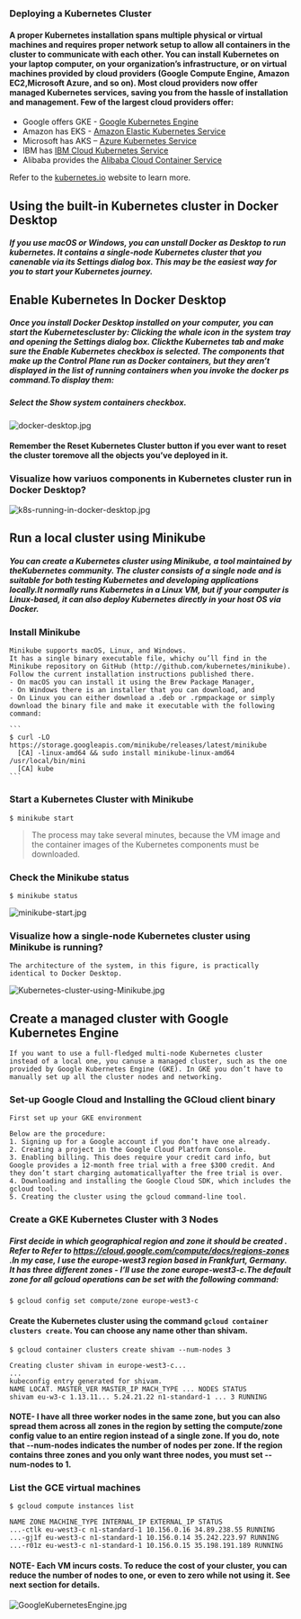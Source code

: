 ### Deploying a Kubernetes Cluster

####  A proper Kubernetes installation spans multiple physical or virtual machines and requires proper network setup to allow all containers in the cluster to communicate with each other. You can install Kubernetes on your laptop computer, on your organization’s infrastructure, or on virtual machines provided by cloud providers (Google Compute Engine, Amazon EC2,Microsoft Azure, and so on). Most cloud providers now offer managed Kubernetes services, saving you from the hassle of installation and management. Few of the largest cloud providers offer:

- Google offers GKE - [Google Kubernetes Engine](https://cloud.google.com/kubernetes-engine)
- Amazon has EKS - [Amazon Elastic Kubernetes Service](https://aws.amazon.com/eks/)
- Microsoft has AKS – [Azure Kubernetes Service](https://azure.microsoft.com/en-us/services/kubernetes-service/)
- IBM has [IBM Cloud Kubernetes Service](https://www.ibm.com/nl-en/cloud/container-service)
- Alibaba provides the [Alibaba Cloud Container Service](https://www.alibabacloud.com/product/container-service)

Refer to the [kubernetes.io](https://kubernetes.io) website to learn more.

## Using the built-in Kubernetes cluster in Docker Desktop

##### If you use macOS or Windows, you can unstall Docker as Desktop to run kubernetes. It contains a single-node Kubernetes cluster that you canenable via its Settings dialog box. This may be the easiest way for you to start your Kubernetes journey.

## Enable Kubernetes In Docker Desktop

##### Once you install Docker Desktop installed on your computer, you can start the Kubernetescluster by:  Clicking the whale icon in the system tray and opening the Settings dialog box. Clickthe Kubernetes tab and make sure the Enable Kubernetes checkbox is selected. The components that make up the Control Plane run as Docker containers, but they aren’t displayed in the list of running containers when you invoke the docker ps command.To display them:
##### Select the Show system containers checkbox.

![docker-desktop.jpg](https://github.com/shivamjhalabfiles/kubernetes-lab/blob/master/images/docker-desktop.jpg)


 ####   Remember the Reset Kubernetes Cluster button if you ever want to reset the cluster toremove all the objects you’ve deployed in it.

 ### Visualize how variuos components in Kubernetes cluster run in Docker Desktop?

![k8s-running-in-docker-desktop.jpg](https://github.com/shivamjhalabfiles/kubernetes-lab/blob/master/images/k8s-running-in-docker-desktop.jpg)


## Run a local cluster using Minikube

##### You can create a Kubernetes cluster using Minikube, a tool maintained by theKubernetes community. The cluster consists of a single node and is suitable for both testing Kubernetes and developing applications locally.It normally runs Kubernetes in a Linux VM, but if your computer is Linux-based, it can also deploy Kubernetes directly in your host OS via Docker.
 
### Install Minikube
  
    Minikube supports macOS, Linux, and Windows.
    It has a single binary executable file, whichy ou’ll find in the Minikube repository on GitHub (http://github.com/kubernetes/minikube).
    Follow the current installation instructions published there.
    - On macOS you can install it using the Brew Package Manager,
    - On Windows there is an installer that you can download, and
    - On Linux you can either download a .deb or .rpmpackage or simply download the binary file and make it executable with the following command:

    ```
    $ curl -LO https://storage.googleapis.com/minikube/releases/latest/minikube
      [CA] -linux-amd64 && sudo install minikube-linux-amd64 /usr/local/bin/mini
      [CA] kube
    ```
### Start a Kubernetes Cluster with Minikube
    
    $ minikube start
>   The process may take several minutes, because the VM image and the container images of the Kubernetes components must be downloaded.

### Check the Minikube status

    $ minikube status

  ![minikube-start.jpg](https://github.com/shivamjhalabfiles/kubernetes-lab/blob/master/images/minikube-start.png)

### Visualize how a single-node Kubernetes cluster using Minikube is running?
   
    The architecture of the system, in this figure, is practically identical to Docker Desktop.

![Kubernetes-cluster-using-Minikube.jpg](https://github.com/shivamjhalabfiles/kubernetes-lab/blob/master/images/Kubernetes-cluster-using-Minikube.jpg)


## Create a managed cluster with Google Kubernetes Engine

    If you want to use a full-fledged multi-node Kubernetes cluster instead of a local one, you canuse a managed cluster, such as the one provided by Google Kubernetes Engine (GKE). In GKE you don’t have to manually set up all the cluster nodes and networking.

### Set-up Google Cloud and Installing the GCloud client binary

    First set up your GKE environment

    Below are the procedure:  
    1. Signing up for a Google account if you don’t have one already.
    2. Creating a project in the Google Cloud Platform Console.
    3. Enabling billing. This does require your credit card info, but Google provides a 12-month free trial with a free $300 credit. And they don’t start charging automaticallyafter the free trial is over.
    4. Downloading and installing the Google Cloud SDK, which includes the gcloud tool.
    5. Creating the cluster using the gcloud command-line tool.

### Create a GKE Kubernetes Cluster with 3 Nodes

##### First decide in which geographical region and zone it should be created . Refer to Refer to https://cloud.google.com/compute/docs/regions-zones .In my case, I use the europe-west3 region based in Frankfurt, Germany. It has three different zones - I’ll use the zone europe-west3-c.The default zone for all gcloud operations can be set with the following command:

    $ gcloud config set compute/zone europe-west3-c

 #### Create the Kubernetes cluster using the command `gcloud container clusters create`. You can choose any name other than shivam. 
    
    
    $ gcloud container clusters create shivam --num-nodes 3

    Creating cluster shivam in europe-west3-c...
    ...
    kubeconfig entry generated for shivam.
    NAME LOCAT. MASTER_VER MASTER_IP MACH_TYPE ... NODES STATUS
    shivam eu-w3-c 1.13.11... 5.24.21.22 n1-standard-1 ... 3 RUNNING

#### NOTE- I have all three worker nodes in the same zone, but you can also spread them across all zones in the region by setting the compute/zone config value to an entire region instead of a single zone. If you do, note that --num-nodes indicates the number of nodes per zone. If the region contains three zones and you only want three nodes, you must set --num-nodes to 1.
    
### List the GCE virtual machines

    $ gcloud compute instances list

    NAME ZONE MACHINE_TYPE INTERNAL_IP EXTERNAL_IP STATUS
    ...-ctlk eu-west3-c n1-standard-1 10.156.0.16 34.89.238.55 RUNNING
    ...-gj1f eu-west3-c n1-standard-1 10.156.0.14 35.242.223.97 RUNNING
    ...-r01z eu-west3-c n1-standard-1 10.156.0.15 35.198.191.189 RUNNING

#### NOTE-  Each VM incurs costs. To reduce the cost of your cluster, you can reduce the number of nodes to one, or even to zero while not using it. See next section for details.

![GoogleKubernetesEngine.jpg](https://github.com/shivamjhalabfiles/kubernetes-lab/blob/master/images/GoogleKubernetesEngine.jpg)
